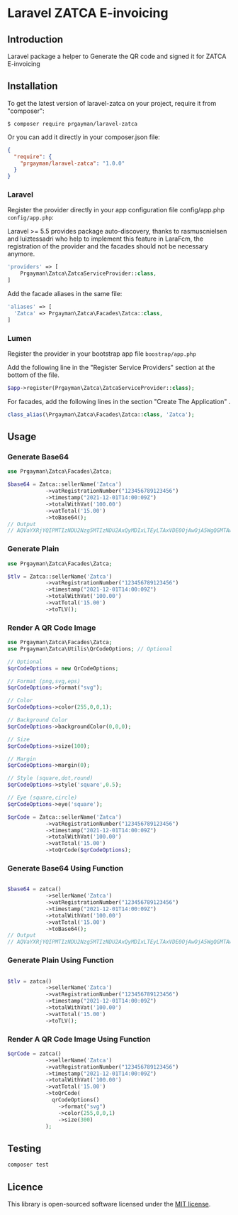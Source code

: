 # Laravel ZATCA E-invoicing


## Introduction
Laravel package a helper to Generate the QR code and signed it for ZATCA E-invoicing

## Installation

To get the latest version of laravel-zatca on your project, require it from "composer":

    $ composer require prgayman/laravel-zatca

Or you can add it directly in your composer.json file:

```json
{
  "require": {
    "prgayman/laravel-zatca": "1.0.0"
  }
}
```

### Laravel

Register the provider directly in your app configuration file config/app.php `config/app.php`:

Laravel >= 5.5 provides package auto-discovery, thanks to rasmuscnielsen and luiztessadri who help to implement this feature in LaraFcm, the registration of the provider and the facades should not be necessary anymore.

```php
'providers' => [
    Prgayman\Zatca\ZatcaServiceProvider::class,
]
```

Add the facade aliases in the same file:

```php
'aliases' => [
  'Zatca' => Prgayman\Zatca\Facades\Zatca::class,
]
```

### Lumen

Register the provider in your bootstrap app file `boostrap/app.php`

Add the following line in the "Register Service Providers" section at the bottom of the file.

```php
$app->register(Prgayman\Zatca\ZatcaServiceProvider::class);
```

For facades, add the following lines in the section "Create The Application" .

```php
class_alias(\Prgayman\Zatca\Facades\Zatca::class, 'Zatca');
```

## Usage

### Generate Base64
```php
use Prgayman\Zatca\Facades\Zatca;

$base64 = Zatca::sellerName('Zatca')
            ->vatRegistrationNumber("123456789123456")
            ->timestamp("2021-12-01T14:00:09Z")
            ->totalWithVat('100.00')
            ->vatTotal('15.00')
            ->toBase64();
// Output
// AQVaYXRjYQIPMTIzNDU2Nzg5MTIzNDU2AxQyMDIxLTEyLTAxVDE0OjAwOjA5WgQGMTAwLjAwBQUxNS4wMA==
```

### Generate Plain
```php
use Prgayman\Zatca\Facades\Zatca;

$tlv = Zatca::sellerName('Zatca')
            ->vatRegistrationNumber("123456789123456")
            ->timestamp("2021-12-01T14:00:09Z")
            ->totalWithVat('100.00')
            ->vatTotal('15.00')
            ->toTLV();
```

### Render A QR Code Image
```php
use Prgayman\Zatca\Facades\Zatca;
use Prgayman\Zatca\Utilis\QrCodeOptions; // Optional

// Optional
$qrCodeOptions = new QrCodeOptions;

// Format (png,svg,eps)
$qrCodeOptions->format("svg");

// Color 
$qrCodeOptions->color(255,0,0,1);

// Background Color 
$qrCodeOptions->backgroundColor(0,0,0);

// Size
$qrCodeOptions->size(100);

// Margin 
$qrCodeOptions->margin(0);

// Style (square,dot,round)
$qrCodeOptions->style('square',0.5);

// Eye (square,circle)
$qrCodeOptions->eye('square');

$qrCode = Zatca::sellerName('Zatca')
            ->vatRegistrationNumber("123456789123456")
            ->timestamp("2021-12-01T14:00:09Z")
            ->totalWithVat('100.00')
            ->vatTotal('15.00')
            ->toQrCode($qrCodeOptions);
```

### Generate Base64 Using Function
```php

$base64 = zatca()
            ->sellerName('Zatca')
            ->vatRegistrationNumber("123456789123456")
            ->timestamp("2021-12-01T14:00:09Z")
            ->totalWithVat('100.00')
            ->vatTotal('15.00')
            ->toBase64();
// Output
// AQVaYXRjYQIPMTIzNDU2Nzg5MTIzNDU2AxQyMDIxLTEyLTAxVDE0OjAwOjA5WgQGMTAwLjAwBQUxNS4wMA==
```

### Generate Plain Using Function
```php

$tlv = zatca()
            ->sellerName('Zatca')
            ->vatRegistrationNumber("123456789123456")
            ->timestamp("2021-12-01T14:00:09Z")
            ->totalWithVat('100.00')
            ->vatTotal('15.00')
            ->toTLV();
```

### Render A QR Code Image Using Function
```php
$qrCode = zatca()
            ->sellerName('Zatca')
            ->vatRegistrationNumber("123456789123456")
            ->timestamp("2021-12-01T14:00:09Z")
            ->totalWithVat('100.00')
            ->vatTotal('15.00')
            ->toQrCode(
              qrCodeOptions()
                ->format("svg")
                ->color(255,0,0,1)
                ->size(300)
            );
```

## Testing

```bash
composer test
```

## Licence

This library is open-sourced software licensed under the [MIT license](http://opensource.org/licenses/MIT).